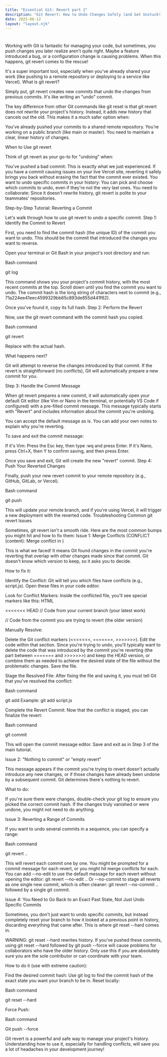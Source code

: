 ```yaml
---
title: "Essential Git: Revert part 2"
description: "Git Revert: How to Undo Changes Safely (and Get Unstuck!)"
date: 2025-06-12
layout: "layout.njk"
---
```



#

Working with Git is fantastic for managing your code, but sometimes, you push changes you later realize aren't quite right. Maybe a feature introduced a bug, or a configuration change is causing problems. When this happens, git revert comes to the rescue!

It's a super important tool, especially when you've already shared your work (like pushing to a remote repository or deploying to a service like Vercel). What is git revert?

Simply put, git revert creates new commits that undo the changes from previous commits. It's like writing an "undo" commit.

The key difference from other Git commands like git reset is that git revert does not rewrite your project's history. Instead, it adds new history that cancels out the old. This makes it a much safer option when:

You've already pushed your commits to a shared remote repository.
You're working on a public branch (like main or master).
You need to maintain a clear, linear history of changes.

When to Use git revert

Think of git revert as your go-to for "undoing" when:

You've pushed a bad commit: This is exactly what we just experienced. If you have a commit causing issues on your live Vercel site, reverting it safely brings you back without erasing the fact that the commit ever existed.
You want to undo specific commits in your history: You can pick and choose which commits to undo, even if they're not the very last ones.
You need to collaborate: Since it doesn't rewrite history, git revert is polite to your teammates' repositories.

Step-by-Step Tutorial: Reverting a Commit

Let's walk through how to use git revert to undo a specific commit. Step 1: Identify the Commit to Revert

First, you need to find the commit hash (the unique ID) of the commit you want to undo. This should be the commit that introduced the changes you want to reverse.

Open your terminal or Git Bash in your project's root directory and run:

Bash command

git log

This command shows you your project's commit history, with the most recent commits at the top. Scroll down until you find the commit you want to undo. The commit hash is the long string of characters next to commit (e.g., 71a224ee41eec4599329bb65c893de855d441f62).

Once you've found it, copy its full hash. Step 2: Perform the Revert

Now, use the git revert command with the commit hash you copied.

Bash command

git revert

Replace with the actual hash.

What happens next?

Git will attempt to reverse the changes introduced by that commit.
If the revert is straightforward (no conflicts), Git will automatically prepare a new commit for you.

Step 3: Handle the Commit Message

When git revert prepares a new commit, it will automatically open your default Git editor (like Vim or Nano in the terminal, or potentially VS Code if configured) with a pre-filled commit message. This message typically starts with "Revert" and includes information about the commit you're undoing.

You can accept the default message as is.
You can add your own notes to explain why you're reverting.

To save and exit the commit message:

If it's Vim: Press the Esc key, then type :wq and press Enter.
If it's Nano, press Ctrl+X, then Y to confirm saving, and then press Enter.

Once you save and exit, Git will create the new "revert" commit. Step 4: Push Your Reverted Changes

Finally, push your new revert commit to your remote repository (e.g., GitHub, GitLab, or Vercel).

Bash command

git push

This will update your remote branch, and if you're using Vercel, it will trigger a new deployment with the reverted code. Troubleshooting Common git revert Issues

Sometimes, git revert isn't a smooth ride. Here are the most common bumps you might hit and how to fix them: Issue 1: Merge Conflicts (CONFLICT (content): Merge conflict in )

This is what we faced! It means Git found changes in the commit you're reverting that overlap with other changes made since that commit. Git doesn't know which version to keep, so it asks you to decide.

How to fix it:

Identify the Conflict: Git will tell you which files have conflicts (e.g., script.js). Open these files in your code editor.

Look for Conflict Markers: Inside the conflicted file, you'll see special markers like this:
HTML

<<<<<<< HEAD // Code from your current branch (your latest work)

// Code from the commit you are trying to revert (the older version)

Manually Resolve:

Delete the Git conflict markers (<<<<<<<, =======, >>>>>>>).
Edit the code within that section. Since you're trying to undo, you'll typically want to delete the code that was introduced by the commit you're reverting (the part between ======= and >>>>>>>) and keep the HEAD version, or combine them as needed to achieve the desired state of the file without the problematic changes.
Save the file.

Stage the Resolved File: After fixing the file and saving it, you must tell Git that you've resolved the conflict:

Bash command

git add
Example: git add script.js

Complete the Revert Commit: Now that the conflict is staged, you can finalize the revert:

Bash command

git commit

This will open the commit message editor. Save and exit as in Step 3 of the main tutorial.

Issue 2: "Nothing to commit" or "empty revert"

This message appears if the commit you're trying to revert doesn't actually introduce any new changes, or if those changes have already been undone by a subsequent commit. Git determines there's nothing to revert.

What to do:

If you're sure there were changes, double-check your git log to ensure you picked the correct commit hash.
If the changes truly vanished or were undone, you might not need to do anything.

Issue 3: Reverting a Range of Commits

If you want to undo several commits in a sequence, you can specify a range:

Bash command

git revert ..

This will revert each commit one by one. You might be prompted for a commit message for each revert, or you might hit merge conflicts for each.
You can add --no-edit to use the default message for each revert without opening the editor: git revert --no-edit <FIRST>..<LAST>
Or --no-commit to stage all reverts as one single new commit, which is often cleaner: git revert --no-commit <FIRST>..<LAST> followed by a single git commit.

Issue 4: You Need to Go Back to an Exact Past State, Not Just Undo Specific Commits

Sometimes, you don't just want to undo specific commits, but instead completely reset your branch to how it looked at a previous point in history, discarding everything that came after. This is where git reset --hard comes in.

WARNING: git reset --hard rewrites history. If you've pushed these commits, using git reset --hard followed by git push --force will cause problems for collaborators who have the older history. Only use this if you are absolutely sure you are the sole contributor or can coordinate with your team.

How to do it (use with extreme caution):

Find the desired commit hash: Use git log to find the commit hash of the exact state you want your branch to be in.
Reset locally:

Bash command

git reset --hard

Force Push:

Bash command

Git push --force

Git revert is a powerful and safe way to manage your project's history. Understanding how to use it, especially for handling conflicts, will save you a lot of headaches in your development journey!
